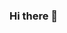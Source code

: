 ### Hi there 👋

<!--
**Jebadiah-Kerman/Jebadiah-Kerman** is a ✨ _special_ ✨ repository because its `README.md` (this file) appears on your GitHub profile.

Here are some ideas to get you started:

- 🔭 I’m currently working on ...
- 🌱 I’m currently learning ...
- 👯 I’m looking to collaborate on ...
- 🤔 I’m looking for help with ...
- 💬 Ask me about my Toyota Corolla
- 📫 How to reach me: ...
- 😄 Pronouns: ...
- ⚡ Fun fact: In 2019, I was banned from the Disney Springs Rainforest Cafe for 5 years for attempting to mud-wrestle the animatronic Gator 
-->
